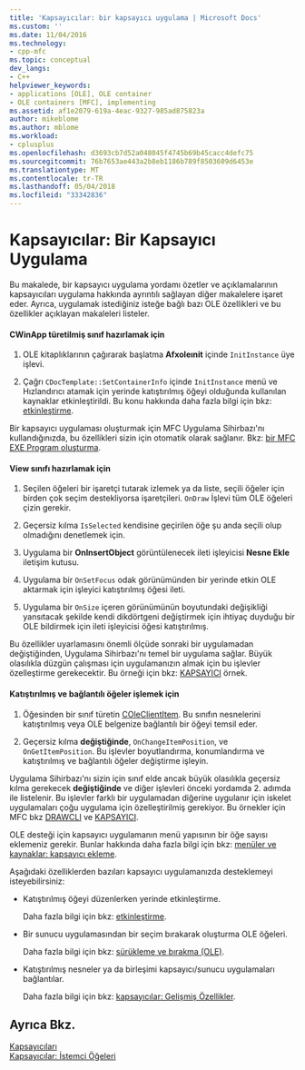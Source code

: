 ```yaml
---
title: 'Kapsayıcılar: bir kapsayıcı uygulama | Microsoft Docs'
ms.custom: ''
ms.date: 11/04/2016
ms.technology:
- cpp-mfc
ms.topic: conceptual
dev_langs:
- C++
helpviewer_keywords:
- applications [OLE], OLE container
- OLE containers [MFC], implementing
ms.assetid: af1e2079-619a-4eac-9327-985ad875823a
author: mikeblome
ms.author: mblome
ms.workload:
- cplusplus
ms.openlocfilehash: d3693cb7d52a048045f4745b69b45cacc4defc75
ms.sourcegitcommit: 76b7653ae443a2b8eb1186b789f8503609d6453e
ms.translationtype: MT
ms.contentlocale: tr-TR
ms.lasthandoff: 05/04/2018
ms.locfileid: "33342836"
---
```

# <a name="containers-implementing-a-container"></a>Kapsayıcılar: Bir Kapsayıcı Uygulama
Bu makalede, bir kapsayıcı uygulama yordamı özetler ve açıklamalarının kapsayıcıları uygulama hakkında ayrıntılı sağlayan diğer makalelere işaret eder. Ayrıca, uygulamak istediğiniz isteğe bağlı bazı OLE özellikleri ve bu özellikler açıklayan makaleleri listeler.  
  
#### <a name="to-prepare-your-cwinapp-derived-class"></a>CWinApp türetilmiş sınıf hazırlamak için  
  
1.  OLE kitaplıklarının çağırarak başlatma **Afxoleınit** içinde `InitInstance` üye işlevi.  
  
2.  Çağrı `CDocTemplate::SetContainerInfo` içinde `InitInstance` menü ve Hızlandırıcı atamak için yerinde katıştırılmış öğeyi olduğunda kullanılan kaynaklar etkinleştirildi. Bu konu hakkında daha fazla bilgi için bkz: [etkinleştirme](../mfc/activation-cpp.md).  
  
 Bir kapsayıcı uygulaması oluşturmak için MFC Uygulama Sihirbazı'nı kullandığınızda, bu özellikleri sizin için otomatik olarak sağlanır. Bkz: [bir MFC EXE Program oluşturma](../mfc/reference/mfc-application-wizard.md).  
  
#### <a name="to-prepare-your-view-class"></a>View sınıfı hazırlamak için  
  
1.  Seçilen öğeleri bir işaretçi tutarak izlemek ya da liste, seçili öğeler için birden çok seçim destekliyorsa işaretçileri. `OnDraw` İşlevi tüm OLE öğeleri çizin gerekir.  
  
2.  Geçersiz kılma `IsSelected` kendisine geçirilen öğe şu anda seçili olup olmadığını denetlemek için.  
  
3.  Uygulama bir **OnInsertObject** görüntülenecek ileti işleyicisi **Nesne Ekle** iletişim kutusu.  
  
4.  Uygulama bir `OnSetFocus` odak görünümünden bir yerinde etkin OLE aktarmak için işleyici katıştırılmış öğesi ileti.  
  
5.  Uygulama bir `OnSize` içeren görünümünün boyutundaki değişikliği yansıtacak şekilde kendi dikdörtgeni değiştirmek için ihtiyaç duyduğu bir OLE bildirmek için ileti işleyicisi öğesi katıştırılmış.  
  
 Bu özellikler uyarlamasını önemli ölçüde sonraki bir uygulamadan değiştiğinden, Uygulama Sihirbazı'nı temel bir uygulama sağlar. Büyük olasılıkla düzgün çalışması için uygulamanızın almak için bu işlevler özelleştirme gerekecektir. Bu örneği için bkz: [KAPSAYICI](../visual-cpp-samples.md) örnek.  
  
#### <a name="to-handle-embedded-and-linked-items"></a>Katıştırılmış ve bağlantılı öğeler işlemek için  
  
1.  Öğesinden bir sınıf türetin [COleClientItem](../mfc/reference/coleclientitem-class.md). Bu sınıfın nesnelerini katıştırılmış veya OLE belgenize bağlantılı bir öğeyi temsil eder.  
  
2.  Geçersiz kılma **değiştiğinde**, `OnChangeItemPosition`, ve `OnGetItemPosition`. Bu işlevler boyutlandırma, konumlandırma ve katıştırılmış ve bağlantılı öğeler değiştirme işleyin.  
  
 Uygulama Sihirbazı'nı sizin için sınıf elde ancak büyük olasılıkla geçersiz kılma gerekecek **değiştiğinde** ve diğer işlevleri önceki yordamda 2. adımda ile listelenir. Bu işlevler farklı bir uygulamadan diğerine uygulanır için iskelet uygulamaları çoğu uygulama için özelleştirilmiş gerekiyor. Bu örnekler için MFC bkz [DRAWCLI](../visual-cpp-samples.md) ve [KAPSAYICI](../visual-cpp-samples.md).  
  
 OLE desteği için kapsayıcı uygulamanın menü yapısının bir öğe sayısı eklemeniz gerekir. Bunlar hakkında daha fazla bilgi için bkz: [menüler ve kaynaklar: kapsayıcı ekleme](../mfc/menus-and-resources-container-additions.md).  
  
 Aşağıdaki özelliklerden bazıları kapsayıcı uygulamanızda desteklemeyi isteyebilirsiniz:  
  
-   Katıştırılmış öğeyi düzenlerken yerinde etkinleştirme.  
  
     Daha fazla bilgi için bkz: [etkinleştirme](../mfc/activation-cpp.md).  
  
-   Bir sunucu uygulamasından bir seçim bırakarak oluşturma OLE öğeleri.  
  
     Daha fazla bilgi için bkz: [sürükleme ve bırakma (OLE)](../mfc/drag-and-drop-ole.md).  
  
-   Katıştırılmış nesneler ya da birleşimi kapsayıcı/sunucu uygulamaları bağlantılar.  
  
     Daha fazla bilgi için bkz: [kapsayıcılar: Gelişmiş Özellikler](../mfc/containers-advanced-features.md).  
  
## <a name="see-also"></a>Ayrıca Bkz.  
 [Kapsayıcıları](../mfc/containers.md)   
 [Kapsayıcılar: İstemci Öğeleri](../mfc/containers-client-items.md)

